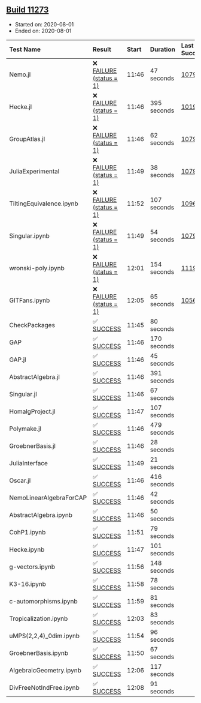 ## [Build 11273](https://oscarci.mathematik.uni-kl.de/job/oscar/11273/)

* Started on: 2020-08-01
* Ended on: 2020-08-01

| Test Name    | Result | Start | Duration | Last Success | First Failure |
|:-------------|:-------|:------|:---------|:-------------|:--------------|
| Nemo.jl | ❌ [FAILURE (status = 1)](https://oscarci.mathematik.uni-kl.de/job/oscar/11273/artifact/logs/build-11273/Nemo.jl.log) | 11:46 | 47 seconds | [10790](https://oscarci.mathematik.uni-kl.de/job/oscar/10790/) | [10791](https://oscarci.mathematik.uni-kl.de/job/oscar/10791/) |
| Hecke.jl | ❌ [FAILURE (status = 1)](https://oscarci.mathematik.uni-kl.de/job/oscar/11273/artifact/logs/build-11273/Hecke.jl.log) | 11:46 | 395 seconds | [10197](https://oscarci.mathematik.uni-kl.de/job/oscar/10197/) | [10198](https://oscarci.mathematik.uni-kl.de/job/oscar/10198/) |
| GroupAtlas.jl | ❌ [FAILURE (status = 1)](https://oscarci.mathematik.uni-kl.de/job/oscar/11273/artifact/logs/build-11273/GroupAtlas.jl.log) | 11:46 | 62 seconds | [10790](https://oscarci.mathematik.uni-kl.de/job/oscar/10790/) | [10791](https://oscarci.mathematik.uni-kl.de/job/oscar/10791/) |
| JuliaExperimental | ❌ [FAILURE (status = 1)](https://oscarci.mathematik.uni-kl.de/job/oscar/11273/artifact/logs/build-11273/JuliaExperimental.log) | 11:49 | 38 seconds | [10790](https://oscarci.mathematik.uni-kl.de/job/oscar/10790/) | [10791](https://oscarci.mathematik.uni-kl.de/job/oscar/10791/) |
| TiltingEquivalence.ipynb | ❌ [FAILURE (status = 1)](https://oscarci.mathematik.uni-kl.de/job/oscar/11273/artifact/logs/build-11273/TiltingEquivalence.ipynb.log) | 11:52 | 107 seconds | [10962](https://oscarci.mathematik.uni-kl.de/job/oscar/10962/) | [10963](https://oscarci.mathematik.uni-kl.de/job/oscar/10963/) |
| Singular.ipynb | ❌ [FAILURE (status = 1)](https://oscarci.mathematik.uni-kl.de/job/oscar/11273/artifact/logs/build-11273/Singular.ipynb.log) | 11:49 | 54 seconds | [10790](https://oscarci.mathematik.uni-kl.de/job/oscar/10790/) | [10791](https://oscarci.mathematik.uni-kl.de/job/oscar/10791/) |
| wronski-poly.ipynb | ❌ [FAILURE (status = 1)](https://oscarci.mathematik.uni-kl.de/job/oscar/11273/artifact/logs/build-11273/wronski-poly.ipynb.log) | 12:01 | 154 seconds | [11192](https://oscarci.mathematik.uni-kl.de/job/oscar/11192/) | [11193](https://oscarci.mathematik.uni-kl.de/job/oscar/11193/) |
| GITFans.ipynb | ❌ [FAILURE (status = 1)](https://oscarci.mathematik.uni-kl.de/job/oscar/11273/artifact/logs/build-11273/GITFans.ipynb.log) | 12:05 | 65 seconds | [10566](https://oscarci.mathematik.uni-kl.de/job/oscar/10566/) | [10567](https://oscarci.mathematik.uni-kl.de/job/oscar/10567/) |
| CheckPackages | ✅ [SUCCESS](https://oscarci.mathematik.uni-kl.de/job/oscar/11273/artifact/logs/build-11273/CheckPackages.log) | 11:45 | 80 seconds |  |  |
| GAP | ✅ [SUCCESS](https://oscarci.mathematik.uni-kl.de/job/oscar/11273/artifact/logs/build-11273/GAP.log) | 11:46 | 170 seconds |  |  |
| GAP.jl | ✅ [SUCCESS](https://oscarci.mathematik.uni-kl.de/job/oscar/11273/artifact/logs/build-11273/GAP.jl.log) | 11:46 | 45 seconds |  |  |
| AbstractAlgebra.jl | ✅ [SUCCESS](https://oscarci.mathematik.uni-kl.de/job/oscar/11273/artifact/logs/build-11273/AbstractAlgebra.jl.log) | 11:46 | 391 seconds |  |  |
| Singular.jl | ✅ [SUCCESS](https://oscarci.mathematik.uni-kl.de/job/oscar/11273/artifact/logs/build-11273/Singular.jl.log) | 11:46 | 67 seconds |  |  |
| HomalgProject.jl | ✅ [SUCCESS](https://oscarci.mathematik.uni-kl.de/job/oscar/11273/artifact/logs/build-11273/HomalgProject.jl.log) | 11:47 | 107 seconds |  |  |
| Polymake.jl | ✅ [SUCCESS](https://oscarci.mathematik.uni-kl.de/job/oscar/11273/artifact/logs/build-11273/Polymake.jl.log) | 11:46 | 479 seconds |  |  |
| GroebnerBasis.jl | ✅ [SUCCESS](https://oscarci.mathematik.uni-kl.de/job/oscar/11273/artifact/logs/build-11273/GroebnerBasis.jl.log) | 11:46 | 28 seconds |  |  |
| JuliaInterface | ✅ [SUCCESS](https://oscarci.mathematik.uni-kl.de/job/oscar/11273/artifact/logs/build-11273/JuliaInterface.log) | 11:49 | 21 seconds |  |  |
| Oscar.jl | ✅ [SUCCESS](https://oscarci.mathematik.uni-kl.de/job/oscar/11273/artifact/logs/build-11273/Oscar.jl.log) | 11:46 | 416 seconds |  |  |
| NemoLinearAlgebraForCAP | ✅ [SUCCESS](https://oscarci.mathematik.uni-kl.de/job/oscar/11273/artifact/logs/build-11273/NemoLinearAlgebraForCAP.log) | 11:46 | 42 seconds |  |  |
| AbstractAlgebra.ipynb | ✅ [SUCCESS](https://oscarci.mathematik.uni-kl.de/job/oscar/11273/artifact/logs/build-11273/AbstractAlgebra.ipynb.log) | 11:46 | 50 seconds |  |  |
| CohP1.ipynb | ✅ [SUCCESS](https://oscarci.mathematik.uni-kl.de/job/oscar/11273/artifact/logs/build-11273/CohP1.ipynb.log) | 11:51 | 79 seconds |  |  |
| Hecke.ipynb | ✅ [SUCCESS](https://oscarci.mathematik.uni-kl.de/job/oscar/11273/artifact/logs/build-11273/Hecke.ipynb.log) | 11:47 | 101 seconds |  |  |
| g-vectors.ipynb | ✅ [SUCCESS](https://oscarci.mathematik.uni-kl.de/job/oscar/11273/artifact/logs/build-11273/g-vectors.ipynb.log) | 11:56 | 148 seconds |  |  |
| K3-16.ipynb | ✅ [SUCCESS](https://oscarci.mathematik.uni-kl.de/job/oscar/11273/artifact/logs/build-11273/K3-16.ipynb.log) | 11:58 | 78 seconds |  |  |
| c-automorphisms.ipynb | ✅ [SUCCESS](https://oscarci.mathematik.uni-kl.de/job/oscar/11273/artifact/logs/build-11273/c-automorphisms.ipynb.log) | 11:59 | 81 seconds |  |  |
| Tropicalization.ipynb | ✅ [SUCCESS](https://oscarci.mathematik.uni-kl.de/job/oscar/11273/artifact/logs/build-11273/Tropicalization.ipynb.log) | 12:03 | 83 seconds |  |  |
| uMPS(2,2,4)_0dim.ipynb | ✅ [SUCCESS](https://oscarci.mathematik.uni-kl.de/job/oscar/11273/artifact/logs/build-11273/uMPS-2-2-4-_0dim.ipynb.log) | 11:54 | 96 seconds |  |  |
| GroebnerBasis.ipynb | ✅ [SUCCESS](https://oscarci.mathematik.uni-kl.de/job/oscar/11273/artifact/logs/build-11273/GroebnerBasis.ipynb.log) | 11:50 | 67 seconds |  |  |
| AlgebraicGeometry.ipynb | ✅ [SUCCESS](https://oscarci.mathematik.uni-kl.de/job/oscar/11273/artifact/logs/build-11273/AlgebraicGeometry.ipynb.log) | 12:06 | 117 seconds |  |  |
| DivFreeNotIndFree.ipynb | ✅ [SUCCESS](https://oscarci.mathematik.uni-kl.de/job/oscar/11273/artifact/logs/build-11273/DivFreeNotIndFree.ipynb.log) | 12:08 | 91 seconds |  |  |
